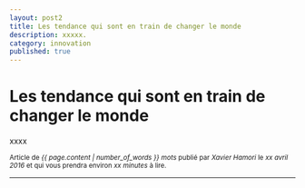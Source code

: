 ```yaml
---
layout: post2
title: Les tendance qui sont en train de changer le monde
description: xxxxx.
category: innovation
published: true
---
```

<h1 class="text-center">Les tendance qui sont en train de changer le monde</h1>

<p class="text-muted text-center">xxxx</p>
<p class="text-muted text-center"><small>Article de <em>{{ page.content | number_of_words }} mots </em>publié par <em class="author">Xavier Hamori</em> le <em>xx avril 2016</em> et qui vous prendra environ <em>xx minutes</em> à lire. </small></p>
<hr>
